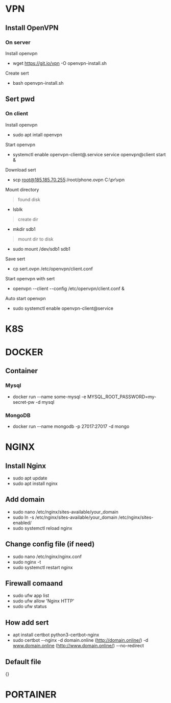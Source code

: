 # VPN
## Install OpenVPN

### On server 

Install openvpn
- wget https://git.io/vpn -O openvpn-install.sh

Create sert
- bash openvpn-install.sh

Sert pwd 
-

### On client 

Install openvpn
- sudo  apt intall openvpn

Start openvpn 
- systemctl enable openvpn-client@.service service openvpn@client start &

Download  sert
- scp root@185.185.70.255:/root/phone.ovpn C:\pr\vpn

Mount directory
> found disk
- lsblk
> create dir
- mkdir sdb1
> mount dir to disk
- sudo mount /dev/sdb1 sdb1

Save sert
- cp sert.ovpn /etc/openvpn/client.conf

Start openvpn with sert 
- openvpn --client --config /etc/openvpn/client.conf & 

Auto start openvpn
- sudo systemctl enable openvpn-client@service

# K8S

# DOCKER

## Container
### Mysql
- docker run --name some-mysql -e MYSQL_ROOT_PASSWORD=my-secret-pw -d mysql
### MongoDB
- docker run --name mongodb  -p 27017:27017 -d mongo

# NGINX
## Install Nginx
- sudo apt update
- sudo apt install nginx
## Add domain
- sudo nano /etc/nginx/sites-available/your_domain
- sudo ln -s /etc/nginx/sites-available/your_domain /etc/nginx/sites-enabled/
- sudo systemctl reload nginx
## Change config file (if need)
- sudo nano /etc/nginx/nginx.conf
- sudo nginx -t
- sudo systemctl restart nginx
## Firewall comaand
- sudo ufw app list
- sudo ufw allow 'Nginx HTTP'
- sudo ufw status
## How add sert
- apt install certbot python3-certbot-nginx
- sudo certbot --nginx -d domain.online (http://domain.online/)  -d www.domain.online (http://www.domain.online/) --no-redirect
## Default file
{}

# PORTAINER
